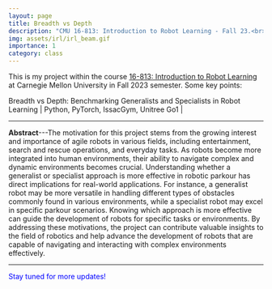```yaml
---
layout: page
title: Breadth vs Depth
description: "CMU 16-813: Introduction to Robot Learning - Fall 23.<br> 🤖 Benchmarking Generalists and Specialists in Robot Learning"
img: assets/irl/irl_beam.gif
importance: 1
category: class
---
```

This is my project within the course [16-813: Introduction to Robot Learning](https://16-831.github.io/) at Carnegie Mellon University in Fall 2023 semester. Some key points:

Breadth vs Depth: Benchmarking Generalists and Specialists in Robot Learning \| Python, PyTorch, IssacGym, Unitree Go1 \|
 <!-- [[pdf](/assets/ards/F22_ARDS_Report.pdf)] [[slides](https://docs.google.com/presentation/d/1_4_3-siBjZcEE_0RPOMISLzRe4aqkGiOhhM8N28gGm0/edit?usp=sharing)] -->

---

**Abstract**---The motivation for this project stems from the growing interest and importance of agile robots in various fields, including entertainment, search and rescue operations, and everyday tasks. As robots become more integrated into human environments, their ability to navigate complex and dynamic environments becomes crucial. Understanding whether a generalist or specialist approach is more effective in robotic parkour has direct implications for real-world applications. For instance, a generalist robot may be more versatile in handling different types of obstacles commonly found in various environments, while a specialist robot may excel in specific parkour scenarios. Knowing which approach is more effective can guide the development of robots for specific tasks or environments.
By addressing these motivations, the project can contribute valuable insights to the field of robotics and help advance the development of robots that are capable of navigating and interacting with complex environments effectively.

---

<span style="color:blue"> Stay tuned for more updates!</span>

